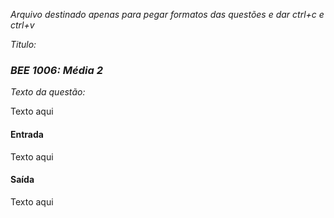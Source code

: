 *Arquivo destinado apenas para pegar formatos das questões e dar ctrl+c e ctrl+v*

*Titulo:*

### *BEE 1006: Média 2*

*Texto da questão:*

Texto aqui

#### Entrada

Texto aqui

#### Saída

Texto aqui